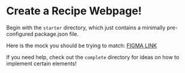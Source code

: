 # Create a Recipe Webpage!

Begin with the `starter` directory, which just contains a minimally pre-configured package.json file.

Here is the mock you should be trying to match:
[FIGMA LINK](https://www.figma.com/design/NJDYY0KOgGjKvnexJHVmVa/Recipe-Webpage-Example?node-id=0-1&t=9rJh9SAWCbddArXA-1)

If you need help, check out the `complete` directory for ideas on how to implement certain elements!
